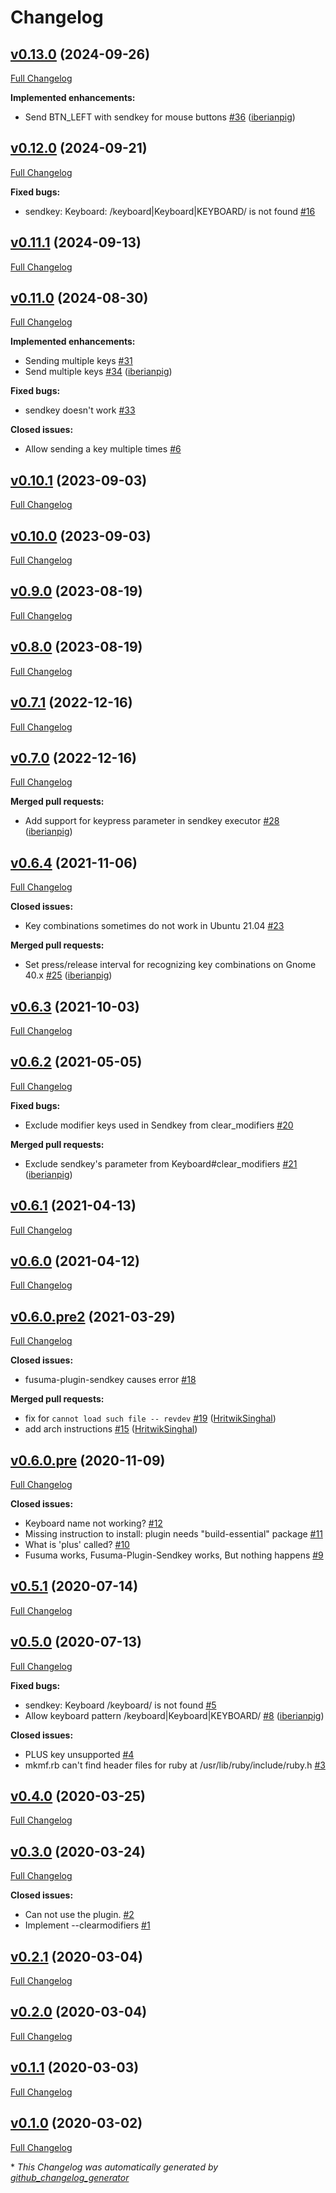# Changelog

## [v0.13.0](https://github.com/iberianpig/fusuma-plugin-sendkey/tree/v0.13.0) (2024-09-26)

[Full Changelog](https://github.com/iberianpig/fusuma-plugin-sendkey/compare/v0.12.0...v0.13.0)

**Implemented enhancements:**

- Send BTN\_LEFT with sendkey for mouse buttons [\#36](https://github.com/iberianpig/fusuma-plugin-sendkey/pull/36) ([iberianpig](https://github.com/iberianpig))

## [v0.12.0](https://github.com/iberianpig/fusuma-plugin-sendkey/tree/v0.12.0) (2024-09-21)

[Full Changelog](https://github.com/iberianpig/fusuma-plugin-sendkey/compare/v0.11.1...v0.12.0)

**Fixed bugs:**

- sendkey: Keyboard: /keyboard|Keyboard|KEYBOARD/ is not found [\#16](https://github.com/iberianpig/fusuma-plugin-sendkey/issues/16)

## [v0.11.1](https://github.com/iberianpig/fusuma-plugin-sendkey/tree/v0.11.1) (2024-09-13)

[Full Changelog](https://github.com/iberianpig/fusuma-plugin-sendkey/compare/v0.11.0...v0.11.1)

## [v0.11.0](https://github.com/iberianpig/fusuma-plugin-sendkey/tree/v0.11.0) (2024-08-30)

[Full Changelog](https://github.com/iberianpig/fusuma-plugin-sendkey/compare/v0.10.1...v0.11.0)

**Implemented enhancements:**

- Sending multiple keys [\#31](https://github.com/iberianpig/fusuma-plugin-sendkey/issues/31)
- Send multiple keys [\#34](https://github.com/iberianpig/fusuma-plugin-sendkey/pull/34) ([iberianpig](https://github.com/iberianpig))

**Fixed bugs:**

- sendkey doesn't work [\#33](https://github.com/iberianpig/fusuma-plugin-sendkey/issues/33)

**Closed issues:**

- Allow sending a key multiple times [\#6](https://github.com/iberianpig/fusuma-plugin-sendkey/issues/6)

## [v0.10.1](https://github.com/iberianpig/fusuma-plugin-sendkey/tree/v0.10.1) (2023-09-03)

[Full Changelog](https://github.com/iberianpig/fusuma-plugin-sendkey/compare/v0.10.0...v0.10.1)

## [v0.10.0](https://github.com/iberianpig/fusuma-plugin-sendkey/tree/v0.10.0) (2023-09-03)

[Full Changelog](https://github.com/iberianpig/fusuma-plugin-sendkey/compare/v0.9.0...v0.10.0)

## [v0.9.0](https://github.com/iberianpig/fusuma-plugin-sendkey/tree/v0.9.0) (2023-08-19)

[Full Changelog](https://github.com/iberianpig/fusuma-plugin-sendkey/compare/v0.8.0...v0.9.0)

## [v0.8.0](https://github.com/iberianpig/fusuma-plugin-sendkey/tree/v0.8.0) (2023-08-19)

[Full Changelog](https://github.com/iberianpig/fusuma-plugin-sendkey/compare/v0.7.1...v0.8.0)

## [v0.7.1](https://github.com/iberianpig/fusuma-plugin-sendkey/tree/v0.7.1) (2022-12-16)

[Full Changelog](https://github.com/iberianpig/fusuma-plugin-sendkey/compare/v0.7.0...v0.7.1)

## [v0.7.0](https://github.com/iberianpig/fusuma-plugin-sendkey/tree/v0.7.0) (2022-12-16)

[Full Changelog](https://github.com/iberianpig/fusuma-plugin-sendkey/compare/v0.6.4...v0.7.0)

**Merged pull requests:**

- Add support for keypress parameter in sendkey executor [\#28](https://github.com/iberianpig/fusuma-plugin-sendkey/pull/28) ([iberianpig](https://github.com/iberianpig))

## [v0.6.4](https://github.com/iberianpig/fusuma-plugin-sendkey/tree/v0.6.4) (2021-11-06)

[Full Changelog](https://github.com/iberianpig/fusuma-plugin-sendkey/compare/v0.6.3...v0.6.4)

**Closed issues:**

- Key combinations sometimes do not work in Ubuntu 21.04 [\#23](https://github.com/iberianpig/fusuma-plugin-sendkey/issues/23)

**Merged pull requests:**

- Set press/release interval for recognizing key combinations on Gnome 40.x [\#25](https://github.com/iberianpig/fusuma-plugin-sendkey/pull/25) ([iberianpig](https://github.com/iberianpig))

## [v0.6.3](https://github.com/iberianpig/fusuma-plugin-sendkey/tree/v0.6.3) (2021-10-03)

[Full Changelog](https://github.com/iberianpig/fusuma-plugin-sendkey/compare/v0.6.2...v0.6.3)

## [v0.6.2](https://github.com/iberianpig/fusuma-plugin-sendkey/tree/v0.6.2) (2021-05-05)

[Full Changelog](https://github.com/iberianpig/fusuma-plugin-sendkey/compare/v0.6.1...v0.6.2)

**Fixed bugs:**

- Exclude modifier keys used in Sendkey from clear\_modifiers [\#20](https://github.com/iberianpig/fusuma-plugin-sendkey/issues/20)

**Merged pull requests:**

- Exclude sendkey's parameter from Keyboard\#clear\_modifiers [\#21](https://github.com/iberianpig/fusuma-plugin-sendkey/pull/21) ([iberianpig](https://github.com/iberianpig))

## [v0.6.1](https://github.com/iberianpig/fusuma-plugin-sendkey/tree/v0.6.1) (2021-04-13)

[Full Changelog](https://github.com/iberianpig/fusuma-plugin-sendkey/compare/v0.6.0...v0.6.1)

## [v0.6.0](https://github.com/iberianpig/fusuma-plugin-sendkey/tree/v0.6.0) (2021-04-12)

[Full Changelog](https://github.com/iberianpig/fusuma-plugin-sendkey/compare/v0.6.0.pre2...v0.6.0)

## [v0.6.0.pre2](https://github.com/iberianpig/fusuma-plugin-sendkey/tree/v0.6.0.pre2) (2021-03-29)

[Full Changelog](https://github.com/iberianpig/fusuma-plugin-sendkey/compare/v0.6.0.pre...v0.6.0.pre2)

**Closed issues:**

- fusuma-plugin-sendkey causes error [\#18](https://github.com/iberianpig/fusuma-plugin-sendkey/issues/18)

**Merged pull requests:**

- fix for `cannot load such file -- revdev` [\#19](https://github.com/iberianpig/fusuma-plugin-sendkey/pull/19) ([HritwikSinghal](https://github.com/HritwikSinghal))
- add arch instructions [\#15](https://github.com/iberianpig/fusuma-plugin-sendkey/pull/15) ([HritwikSinghal](https://github.com/HritwikSinghal))

## [v0.6.0.pre](https://github.com/iberianpig/fusuma-plugin-sendkey/tree/v0.6.0.pre) (2020-11-09)

[Full Changelog](https://github.com/iberianpig/fusuma-plugin-sendkey/compare/v0.5.1...v0.6.0.pre)

**Closed issues:**

- Keyboard name not working? [\#12](https://github.com/iberianpig/fusuma-plugin-sendkey/issues/12)
- Missing instruction to install: plugin needs "build-essential" package [\#11](https://github.com/iberianpig/fusuma-plugin-sendkey/issues/11)
- What is 'plus' called? [\#10](https://github.com/iberianpig/fusuma-plugin-sendkey/issues/10)
- Fusuma works, Fusuma-Plugin-Sendkey works, But nothing happens [\#9](https://github.com/iberianpig/fusuma-plugin-sendkey/issues/9)

## [v0.5.1](https://github.com/iberianpig/fusuma-plugin-sendkey/tree/v0.5.1) (2020-07-14)

[Full Changelog](https://github.com/iberianpig/fusuma-plugin-sendkey/compare/v0.5.0...v0.5.1)

## [v0.5.0](https://github.com/iberianpig/fusuma-plugin-sendkey/tree/v0.5.0) (2020-07-13)

[Full Changelog](https://github.com/iberianpig/fusuma-plugin-sendkey/compare/v0.4.0...v0.5.0)

**Fixed bugs:**

- sendkey: Keyboard /keyboard/ is not found [\#5](https://github.com/iberianpig/fusuma-plugin-sendkey/issues/5)
- Allow keyboard pattern /keyboard|Keyboard|KEYBOARD/ [\#8](https://github.com/iberianpig/fusuma-plugin-sendkey/pull/8) ([iberianpig](https://github.com/iberianpig))

**Closed issues:**

- PLUS key unsupported [\#4](https://github.com/iberianpig/fusuma-plugin-sendkey/issues/4)
- mkmf.rb can't find header files for ruby at /usr/lib/ruby/include/ruby.h [\#3](https://github.com/iberianpig/fusuma-plugin-sendkey/issues/3)

## [v0.4.0](https://github.com/iberianpig/fusuma-plugin-sendkey/tree/v0.4.0) (2020-03-25)

[Full Changelog](https://github.com/iberianpig/fusuma-plugin-sendkey/compare/v0.3.0...v0.4.0)

## [v0.3.0](https://github.com/iberianpig/fusuma-plugin-sendkey/tree/v0.3.0) (2020-03-24)

[Full Changelog](https://github.com/iberianpig/fusuma-plugin-sendkey/compare/v0.2.1...v0.3.0)

**Closed issues:**

- Can not use the plugin. [\#2](https://github.com/iberianpig/fusuma-plugin-sendkey/issues/2)
- Implement --clearmodifiers [\#1](https://github.com/iberianpig/fusuma-plugin-sendkey/issues/1)

## [v0.2.1](https://github.com/iberianpig/fusuma-plugin-sendkey/tree/v0.2.1) (2020-03-04)

[Full Changelog](https://github.com/iberianpig/fusuma-plugin-sendkey/compare/v0.2.0...v0.2.1)

## [v0.2.0](https://github.com/iberianpig/fusuma-plugin-sendkey/tree/v0.2.0) (2020-03-04)

[Full Changelog](https://github.com/iberianpig/fusuma-plugin-sendkey/compare/v0.1.1...v0.2.0)

## [v0.1.1](https://github.com/iberianpig/fusuma-plugin-sendkey/tree/v0.1.1) (2020-03-03)

[Full Changelog](https://github.com/iberianpig/fusuma-plugin-sendkey/compare/v0.1.0...v0.1.1)

## [v0.1.0](https://github.com/iberianpig/fusuma-plugin-sendkey/tree/v0.1.0) (2020-03-02)

[Full Changelog](https://github.com/iberianpig/fusuma-plugin-sendkey/compare/7d1d13d5d0215174b4659e7e93e628f55f48c7d1...v0.1.0)



\* *This Changelog was automatically generated by [github_changelog_generator](https://github.com/github-changelog-generator/github-changelog-generator)*
